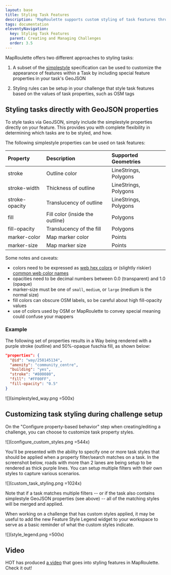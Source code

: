 ```yaml
---
layout: base
title: Styling Task Features
description: 'MapRoulette supports custom styling of task features through either embedded GeoJSON SimpleStyle properties or by setting up styling rules on your challenge'
tags: documentation
eleventyNavigation:
  key: Styling Task Features
  parent: Creating and Managing Challenges
  order: 3.5
---
```


MapRoulette offers two different approaches to styling tasks:

1. A subset of the [simplestyle](https://github.com/mapbox/simplestyle-spec/blob/master/1.1.0/README.md) specification can be used to customize the appearance of features within a Task by including special feature properties in your task's GeoJSON

2. Styling rules can be setup in your challenge that style task features based on the values of task properties, such as OSM tags

## Styling tasks directly with GeoJSON properties

To style tasks via GeoJSON, simply include the simplestyle properties directly on your feature. This provides you with complete flexibility in determining which tasks are to be styled, and how.

The following simplestyle properties can be used on task features:

| Property         | Description                     | Supported Geometries
|:-----------------|:--------------------------------|:-----------------------------------
| stroke           | Outline color                   | LineStrings, Polygons
| stroke-width     | Thickness of outline            | LineStrings, Polygons
| stroke-opacity   | Translucency of outline         | LineStrings, Polygons
| fill             | Fill color (inside the outline) | Polygons
| fill-opacity     | Translucency of the fill        | Polygons
| marker-color     | Map marker color                | Points
| marker-size      | Map marker size                 | Points

Some notes and caveats:
* colors need to be expressed as [web hex colors](https://en.wikipedia.org/wiki/Web_colors) or (slightly riskier) [common web color names](https://en.wikipedia.org/wiki/Web_colors#X11_color_names)
* opacities need to be decimal numbers between 0.0 (transparent) and 1.0 (opaque)
* marker-size must be one of `small`, `medium`, or `large` (medium is the normal size)
* fill colors can obscure OSM labels, so be careful about high fill-opacity values
* use of colors used by OSM or MapRoulette to convey special meaning could confuse your mappers


### Example

The following set of properties results in a Way being rendered with a purple stroke (outline) and 50%-opaque fuschia fill, as shown below:

```json
"properties": {
  "@id": "way/258145134",
  "amenity": "community_centre",
  "building": "yes",
  "stroke": "#800080",
  "fill": "#FF00FF",
  "fill-opacity": "0.5"
}
```


![](simplestyled_way.png =500x)


## Customizing task styling during challenge setup

On the "Configure property-based behavior" step when creating/editing a challenge, you can choose to customize task property styles. 

![](configure_custom_styles.png =544x)

You'll be presented with the ability to specify one or more task styles that should be applied when a property filter/search matches on a task. In the screenshot below, roads with more than 2 lanes are being setup to be rendered as thick purple lines. You can setup multiple filters with their own styles to capture various scenarios. 

![](custom_task_styling.png =1024x)

Note that if a task matches multiple filters -- or if the task also contains simplestyle GeoJSON properties (see above) -- all of the matching styles will be merged and applied.

When working on a challenge that has custom styles applied, it may be useful to add the new Feature Style Legend widget to your workspace to serve as a basic reminder of what the custom styles indicate.

![](style_legend.png =500x)


## Video

HOT has produced [a video](https://www.youtube.com/watch?v=gj8MRgiIV-I&t=1s) that goes into styling features in MapRoulette. Check it out!
